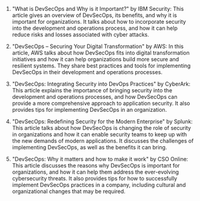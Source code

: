 

1. "What is DevSecOps and Why is it Important?" by IBM Security: 
This article gives an overview of DevSecOps, its benefits, and why it is important for organizations. It talks about how to incorporate security into the development and operations process, and how it can help reduce risks and losses associated with cyber attacks.

2. "DevSecOps – Securing Your Digital Transformation" by AWS: 
In this article, AWS talks about how DevSecOps fits into digital transformation initiatives and how it can help organizations build more secure and resilient systems. They share best practices and tools for implementing DevSecOps in their development and operations processes.

3. "DevSecOps: Integrating Security into DevOps Practices" by CyberArk: 
This article explains the importance of bringing security into the development and operations processes, and how DevSecOps can provide a more comprehensive approach to application security. It also provides tips for implementing DevSecOps in an organization.

4. "DevSecOps: Redefining Security for the Modern Enterprise" by Splunk: 
This article talks about how DevSecOps is changing the role of security in organizations and how it can enable security teams to keep up with the new demands of modern applications. It discusses the challenges of implementing DevSecOps, as well as the benefits it can bring.

5. "DevSecOps: Why it matters and how to make it work" by CSO Online: 
This article discusses the reasons why DevSecOps is important for organizations, and how it can help them address the ever-evolving cybersecurity threats. It also provides tips for how to successfully implement DevSecOps practices in a company, including cultural and organizational changes that may be required.